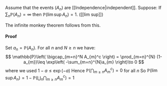 Assume that the events $(A_{n})$ are [[Independence|independent]].
Suppose:
If $\sum_{n}\mathbb{P}(A_{n})=\infty$ then $\mathbb{P}(\lim\sup A_{n})=1$. ([[lim sup]])

The infinite monkey theorem follows from this.
#### Proof
Set $a_{n}=\mathbb{P}(A_{n})$. For all $n$ and $N\geq n$ we have:
$$
\mathbb{P}\left( \bigcap_{m=n}^N A_{m}^c \right) = \prod_{m=n}^{N} (1-a_{m})\leq \exp\left( -\sum_{m=n}^{N}a_{m} \right)\to 0
$$
where we used $1-a\leq \exp(-a)$
Hence $\mathbb{P}\left( \bigcap_{m\geq n}A_{m}^c \right)=0$ for all $n$
So $\mathbb{P}(\lim\sup A_{n})=1-\mathbb{P}\left( \bigcup _{n}\bigcap_{m\geq n}A_{m}^c \right)=1$
